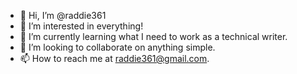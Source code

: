 - 👋 Hi, I’m @raddie361
- 👀 I’m interested in everything!
- 🌱 I’m currently learning what I need to work as a technical writer.
- 💞️ I’m looking to collaborate on anything simple.
- 📫 How to reach me at raddie361@gmail.com.

<!---
raddie361/raddie361 is a ✨ special ✨ repository because its `README.md` (this file) appears on your GitHub profile.
You can click the Preview link to take a look at your changes.
--->
